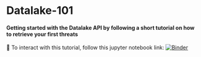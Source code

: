 # Datalake-101

#### Getting started with the Datalake API by following a short tutorial on how to retrieve your first threats

📖 To interact with this tutorial, follow this jupyter notebook link: [![Binder](https://mybinder.org/badge_logo.svg)](https://mybinder.org/v2/gh/Hugo-C/Datalake-101/HEAD?filepath=main.ipynb)
